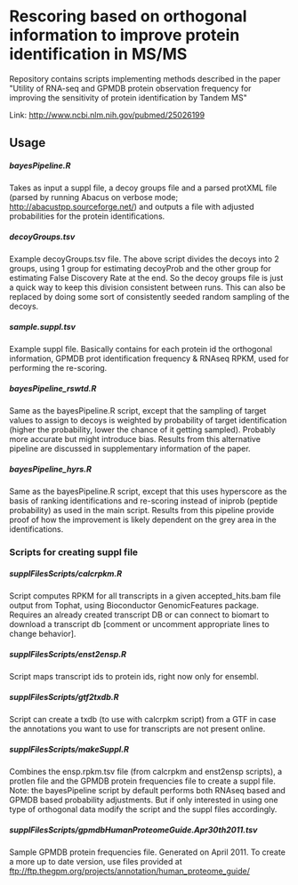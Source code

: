 # Rescoring based on orthogonal information to improve protein identification in MS/MS
Repository contains scripts implementing methods described in the paper 
"Utility of RNA-seq and GPMDB protein observation frequency for improving the sensitivity of
protein identification by Tandem MS"

Link: http://www.ncbi.nlm.nih.gov/pubmed/25026199

## Usage

##### bayesPipeline.R
Takes as input a suppl file, a decoy groups file and a parsed protXML file (parsed by running Abacus on verbose mode; http://abacustpp.sourceforge.net/) and outputs a file with adjusted probabilities for the protein identifications.

##### decoyGroups.tsv
Example decoyGroups.tsv file. The above script divides the decoys into 2 groups, using 1 group for estimating decoyProb
and the other group for estimating False Discovery Rate at the end. So the decoy groups file is just a quick way
to keep this division consistent between runs. This can also be replaced by doing some sort of consistently seeded
random sampling of the decoys. 

##### sample.suppl.tsv
Example suppl file. Basically contains for each protein id the orthogonal information, GPMDB prot identification frequency
& RNAseq RPKM, used for performing the re-scoring.

##### bayesPipeline_rswtd.R
Same as the bayesPipeline.R script, except that the sampling of target values to assign to decoys is weighted by probability
of target identification (higher the probability, lower the chance of it getting sampled). Probably more accurate but might
introduce bias. Results from this alternative pipeline are discussed in supplementary information of the paper. 

##### bayesPipeline_hyrs.R
Same as the bayesPipeline.R script, except that this uses hyperscore as the basis of ranking identifications and re-scoring
instead of iniprob (peptide probability) as used in the main script. Results from this pipeline provide proof of how the 
improvement is likely dependent on the grey area in the identifications. 

### Scripts for creating suppl file

##### supplFilesScripts/calcrpkm.R
Script computes RPKM for all transcripts in a given accepted_hits.bam file output from Tophat, using Bioconductor GenomicFeatures package. Requires an already created transcript DB or can connect to biomart to download a transcript db [comment or uncomment appropriate lines to change behavior].

##### supplFilesScripts/enst2ensp.R
Script maps transcript ids to protein ids, right now only for ensembl.

##### supplFilesScripts/gtf2txdb.R
Script can create a txdb (to use with calcrpkm script) from a GTF in case the annotations you want to use for transcripts are not present online.

##### supplFilesScripts/makeSuppl.R
Combines the ensp.rpkm.tsv file (from calcrpkm and enst2ensp scripts), a protlen file and the GPMDB protein frequencies file to create a suppl file. Note: the bayesPipeline script by default performs both RNAseq based and GPMDB based probability adjustments. But if only interested in using one type of orthogonal data modify the script and the suppl files accordingly.

##### supplFilesScripts/gpmdbHumanProteomeGuide.Apr30th2011.tsv
Sample GPMDB protein frequencies file. Generated on April 2011. To create a more up to date version, use files provided at ftp://ftp.thegpm.org/projects/annotation/human_proteome_guide/
